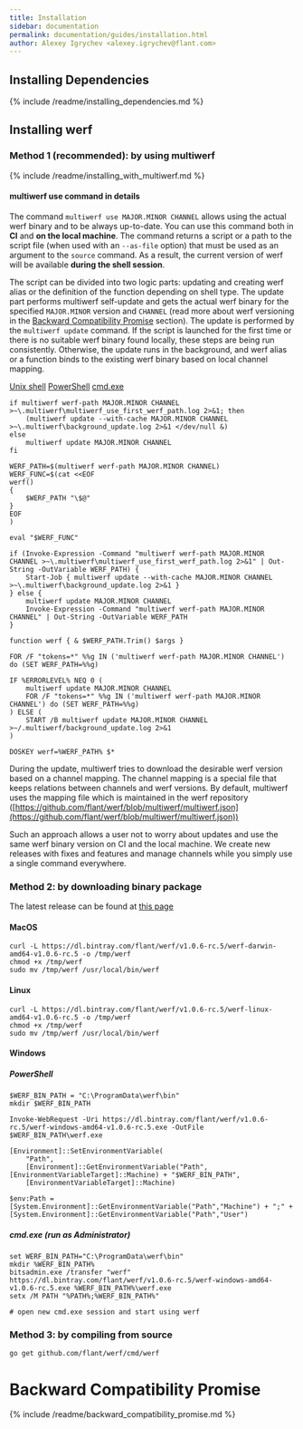 ```yaml
---
title: Installation
sidebar: documentation
permalink: documentation/guides/installation.html
author: Alexey Igrychev <alexey.igrychev@flant.com>
---
```


## Installing Dependencies

{% include /readme/installing_dependencies.md %}

## Installing werf 

### Method 1 (recommended): by using multiwerf

{% include /readme/installing_with_multiwerf.md %}

#### multiwerf use command in details

The command `multiwerf use MAJOR.MINOR CHANNEL` allows using the actual werf binary and to be always up-to-date. 
You can use this command both in **CI** and **on the local machine**. 
The command returns a script or a path to the script file (when used with an `--as-file` option) that must be used as an argument to the `source` command. As a result, the current version of werf will be available **during the shell session**.

The script can be divided into two logic parts: updating and creating werf alias or the definition of the function depending on shell type. 
The update part performs multiwerf self-update and gets the actual werf binary for the specified `MAJOR.MINOR` version and `CHANNEL` (read more about werf versioning in the [Backward Compatibility Promise](https://github.com/flant/werf#backward-compatibility-promise) section).
The update is performed by the `multiwerf update` command. 
If the script is launched for the first time or there is no suitable werf binary found locally, these steps are being run consistently. 
Otherwise, the update runs in the background, and werf alias or a function binds to the existing werf binary based on local channel mapping.

<div class="tabs">
  <a href="javascript:void(0)" class="tabs__btn active" onclick="openTab(event, 'tabs__btn', 'tabs__content', 'unix')">Unix shell</a>
  <a href="javascript:void(0)" class="tabs__btn" onclick="openTab(event, 'tabs__btn', 'tabs__content', 'powershell')">PowerShell</a>
  <a href="javascript:void(0)" class="tabs__btn" onclick="openTab(event, 'tabs__btn', 'tabs__content', 'cmdexe')">cmd.exe</a>
</div>

<div id="unix" class="tabs__content active" markdown="1">

```shell
if multiwerf werf-path MAJOR.MINOR CHANNEL >~\.multiwerf\multiwerf_use_first_werf_path.log 2>&1; then
    (multiwerf update --with-cache MAJOR.MINOR CHANNEL >~\.multiwerf\background_update.log 2>&1 </dev/null &)
else
    multiwerf update MAJOR.MINOR CHANNEL
fi

WERF_PATH=$(multiwerf werf-path MAJOR.MINOR CHANNEL)
WERF_FUNC=$(cat <<EOF
werf()
{
    $WERF_PATH "\$@"
}
EOF
)

eval "$WERF_FUNC"
```

</div>

<div id="powershell" class="tabs__content" markdown="1">

```shell
if (Invoke-Expression -Command "multiwerf werf-path MAJOR.MINOR CHANNEL >~\.multiwerf\multiwerf_use_first_werf_path.log 2>&1" | Out-String -OutVariable WERF_PATH) {
    Start-Job { multiwerf update --with-cache MAJOR.MINOR CHANNEL >~\.multiwerf\background_update.log 2>&1 }
} else {
    multiwerf update MAJOR.MINOR CHANNEL
    Invoke-Expression -Command "multiwerf werf-path MAJOR.MINOR CHANNEL" | Out-String -OutVariable WERF_PATH
}

function werf { & $WERF_PATH.Trim() $args }
```

</div>

<div id="cmdexe" class="tabs__content" markdown="1">

```shell
FOR /F "tokens=*" %%g IN ('multiwerf werf-path MAJOR.MINOR CHANNEL') do (SET WERF_PATH=%%g)

IF %ERRORLEVEL% NEQ 0 (
    multiwerf update MAJOR.MINOR CHANNEL 
    FOR /F "tokens=*" %%g IN ('multiwerf werf-path MAJOR.MINOR CHANNEL') do (SET WERF_PATH=%%g)
) ELSE (
    START /B multiwerf update MAJOR.MINOR CHANNEL >~/.multiwerf/background_update.log 2>&1
)

DOSKEY werf=%WERF_PATH% $*
```

</div>

During the update, multiwerf tries to download the desirable werf version based on a channel mapping. 
The channel mapping is a special file that keeps relations between channels and werf versions.
By default, multiwerf uses the mapping file which is maintained in the werf repository ([https://github.com/flant/werf/blob/multiwerf/multiwerf.json](https://github.com/flant/werf/blob/multiwerf/multiwerf.json))

Such an approach allows a user not to worry about updates and use the same werf binary version on CI and the local machine. 
We create new releases with fixes and features and manage channels while you simply use a single command everywhere.

### Method 2: by downloading binary package

The latest release can be found at [this page](https://bintray.com/flant/werf/werf/_latestVersion)

#### MacOS

```shell
curl -L https://dl.bintray.com/flant/werf/v1.0.6-rc.5/werf-darwin-amd64-v1.0.6-rc.5 -o /tmp/werf
chmod +x /tmp/werf
sudo mv /tmp/werf /usr/local/bin/werf
```

#### Linux

```shell
curl -L https://dl.bintray.com/flant/werf/v1.0.6-rc.5/werf-linux-amd64-v1.0.6-rc.5 -o /tmp/werf
chmod +x /tmp/werf
sudo mv /tmp/werf /usr/local/bin/werf
```

#### Windows

##### PowerShell

```shell
$WERF_BIN_PATH = "C:\ProgramData\werf\bin"
mkdir $WERF_BIN_PATH

Invoke-WebRequest -Uri https://dl.bintray.com/flant/werf/v1.0.6-rc.5/werf-windows-amd64-v1.0.6-rc.5.exe -OutFile $WERF_BIN_PATH\werf.exe

[Environment]::SetEnvironmentVariable(
    "Path",
    [Environment]::GetEnvironmentVariable("Path", [EnvironmentVariableTarget]::Machine) + "$WERF_BIN_PATH",
    [EnvironmentVariableTarget]::Machine)

$env:Path = [System.Environment]::GetEnvironmentVariable("Path","Machine") + ";" + [System.Environment]::GetEnvironmentVariable("Path","User")
```

##### cmd.exe (run as Administrator)

```shell
set WERF_BIN_PATH="C:\ProgramData\werf\bin"
mkdir %WERF_BIN_PATH%
bitsadmin.exe /transfer "werf" https://dl.bintray.com/flant/werf/v1.0.6-rc.5/werf-windows-amd64-v1.0.6-rc.5.exe %WERF_BIN_PATH%\werf.exe
setx /M PATH "%PATH%;%WERF_BIN_PATH%"

# open new cmd.exe session and start using werf
```

### Method 3: by compiling from source

```shell
go get github.com/flant/werf/cmd/werf
```

# Backward Compatibility Promise

{% include /readme/backward_compatibility_promise.md %}
